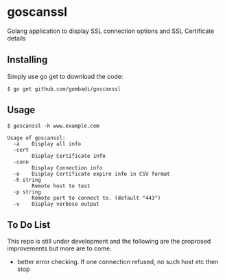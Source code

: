 # goscanssl
Golang application to display SSL connection options and SSL Certificate details

## Installing

Simply use go get to download the code:

    $ go get github.com/gombadi/goscanssl

## Usage

    $ goscanssl -h www.example.com

```
Usage of goscanssl:
  -a    Display all info
  -cert
        Display Certificate info
  -conn
        Display Connection info
  -e    Display Certificate expire info in CSV format
  -h string
        Remote host to test
  -p string
        Remote port to connect to. (default "443")
  -v    Display verbose output
```


## To Do List

This repo is still under development and the following are the proprosed improvements but more are to come.

- better error checking. If one connection refused, no such host etc then stop




